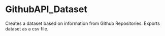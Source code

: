 # GithubAPI_Dataset
Creates a dataset based on information from Github Repositories. Exports dataset as a csv file.
